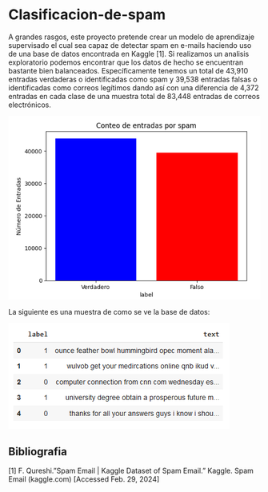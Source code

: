 # Clasificacion-de-spam
A grandes rasgos, este proyecto pretende crear un modelo de aprendizaje supervisado el cual sea capaz de detectar spam en e-mails haciendo uso de una base de datos encontrada en Kaggle [1]. Si realizamos un analisis exploratorio podemos encontrar que los datos de hecho se encuentran bastante bien balanceados. Específicamente tenemos un total de 43,910 entradas verdaderas o identificadas como spam y 39,538 entradas falsas o identificadas como correos legítimos dando así con una diferencia de 4,372 entradas en cada clase de una muestra total de 83,448 entradas de correos electrónicos.

![email_spam](./Images/email_spam.png)

La siguiente es una muestra de como se ve la base de datos:

![database](./Images/database.png)

## Bibliografia
[1] F. Qureshi.”Spam Email | Kaggle Dataset of Spam Email.” Kaggle. Spam Email (kaggle.com) [Accessed Feb. 29, 2024]
